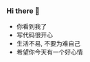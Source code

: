 ### Hi there 👋

<!--
**RenXusheng233/RenXusheng233** is a ✨ _special_ ✨ repository because its `README.md` (this file) appears on your GitHub profile.

Here are some ideas to get you started:

- 🔭 I’m currently working on ...
- 🌱 I’m currently learning ...
- 👯 I’m looking to collaborate on ...
- 🤔 I’m looking for help with ...
- 💬 Ask me about ...
- 📫 How to reach me: ...
- 😄 Pronouns: ...
- ⚡ Fun fact: ...
-->

- 你看到我了
- 写代码很开心
- 生活不易, 不要为难自己
- 希望你今天有一个好心情
